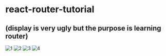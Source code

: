 # react-router-tutorial
## (display is very ugly but the purpose is learning router)
![1](https://user-images.githubusercontent.com/26092150/49776785-85506800-fccb-11e8-99bb-53cfdfa6b29a.JPG)
![2](https://user-images.githubusercontent.com/26092150/49776786-85506800-fccb-11e8-8e85-99bfa63a8f62.JPG)
![3](https://user-images.githubusercontent.com/26092150/49776783-85506800-fccb-11e8-928e-73ac222449fa.JPG)
![4](https://user-images.githubusercontent.com/26092150/49776784-85506800-fccb-11e8-8ee4-62c84baab06f.JPG)
